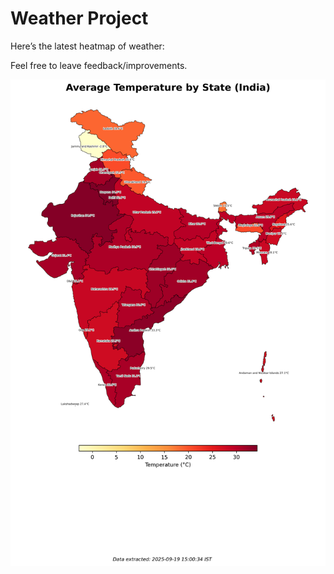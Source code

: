 # Weather Project

Here’s the latest heatmap of weather:

Feel free to leave feedback/improvements.

![India Heatmap](docs/assets/india_heatmap.png?v=CD22BC)
